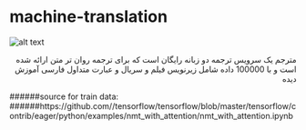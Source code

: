 # machine-translation

![alt text](http://s8.picofile.com/file/8348283550/Screenshot_from_2019_01_09_01_08_25.png)

<p align="right">مترجم 
یک سرویس ترجمه دو زبانه رایگان است که برای ترجمه روان تر متن ارائه شده است
  و با 100000 داده شامل زیرنویس فیلم و سریال و عبارت متداول فارسی آموزش دیده



</p>
######source for train data: 
######https://github.com//tensorflow/tensorflow/blob/master/tensorflow/contrib/eager/python/examples/nmt_with_attention/nmt_with_attention.ipynb
